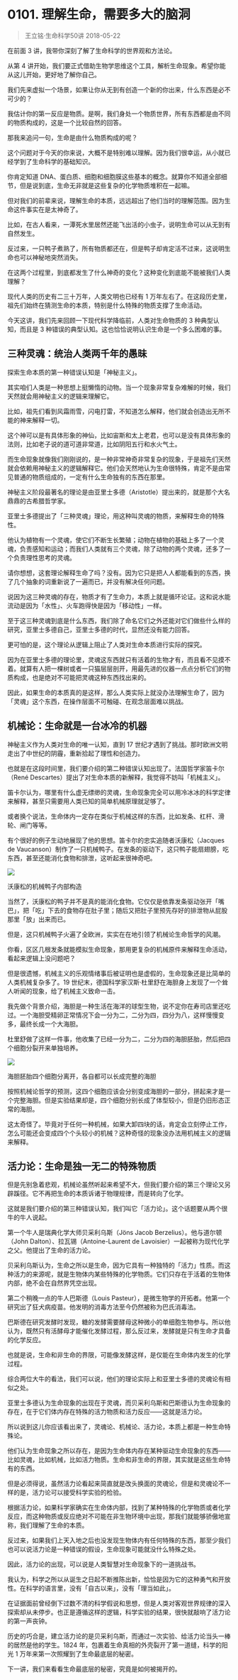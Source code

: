 # 0101. 理解生命，需要多大的脑洞
> 王立铭·生命科学50讲
2018-05-22

在前面 3 讲，我带你深刻了解了生命科学的世界观和方法论。

从第 4 讲开始，我们要正式借助生物学思维这个工具，解析生命现象。希望你能从这儿开始，更好地了解你自己。

我们先来虚拟一个场景，如果让你从无到有创造一个新的你出来，什么东西是必不可少的？

我估计你的第一反应是物质。是啊，我们身处一个物质世界，所有东西都是由不同的物质构成的，这是一个比较自然的回答。

那我来追问一句，生命是由什么物质构成的呢？

这个问题对于今天的你来说，大概不是特别难以理解。因为我们很幸运，从小就已经学到了生命科学的基础知识。

你肯定知道 DNA、蛋白质、细胞和细胞膜这些基本的概念。就算你不知道全部细节，但是说到底，生命无非就是这些复杂的化学物质堆积在一起嘛。

但对我们的前辈来说，理解生命的本质，远远超出了他们当时的理解范围。因为生命这件事实在是太神奇了。

比如，在古人看来，一潭死水里居然还能飞出活的小虫子，说明生命可以从无到有自然发生。

反过来，一只鸭子煮熟了，所有物质都还在，但是鸭子却肯定活不过来，这说明生命也可以神秘地突然消失。

在这两个过程里，到底都发生了什么神奇的变化？这种变化到底能不能被我们人类理解？

现代人类的历史有二三十万年，人类文明也已经有 1 万年左右了。在这段历史里，祖先们始终在猜测生命的本质，特别是什么特殊的物质支撑了生命活动。

今天这讲，我们先来回顾一下现代科学降临前，人类对生命物质的 3 种典型认知，而且是 3 种错误的典型认知。这也恰恰说明认识生命是一个多么困难的事。

## 三种灵魂：统治人类两千年的愚昧
探索生命本质的第一种错误认知是「神秘主义」。

其实咱们人类是一种思想上挺懒惰的动物。当一个现象非常复杂难解的时候，我们天然就会用神秘主义的逻辑来理解它。

比如，祖先们看到风霜雨雪，闪电打雷，不知道怎么解释，他们就会创造出无所不能的神来解释一切。

这个神可以是有具体形象的神仙，比如宙斯和太上老君，也可以是没有具体形象的法则，比如老子说的道可道非常道，比如阴阳五行和水火气土。

而生命现象就像我们刚刚说的，是一种非常神奇非常复杂的现象，于是祖先们天然就会依赖用神秘主义的逻辑解释它。他们会天然地认为生命很特殊，肯定不是由常见普通的物质组成的，一定有什么生命独有的东西在那里。

神秘主义阶段最著名的理论是由亚里士多德（Aristotle）提出来的，就是那个大名鼎鼎的古希腊哲学家。

亚里士多德提出了「三种灵魂」理论，用这种叫灵魂的物质，来解释生命的特殊性。

他认为植物有一个灵魂，使它们不断生长繁殖；动物在植物的基础上多了一个灵魂，负责感知和运动；而我们人类就有三个灵魂，除了动物的两个灵魂，还多了一个负责理性思考的灵魂。

请你想想，这套理论解释生命了吗？没有。因为它只是把人人都能看到的东西，换了几个抽象的词重新说了一遍而已，并没有解决任何问题。

说因为这三种灵魂的存在，物质才有了生命力，本质上就是循环论证。这和说水能流动是因为「水性」、火车跑得快是因为「移动性」一样。

至于这三种灵魂到底是什么东西，我们除了命名它们之外还能对它们做些什么样的研究，亚里士多德自己，亚里士多德的时代，显然还没有能力回答。

更可怕的是，这个理论从逻辑上阻止了人类对生命本质进行实际的探究。

因为在亚里士多德的理论里，灵魂这东西就只有活着的生物才有，而且看不见摸不着。就算有人把一棵树或者一只猫层层剖开，用最先进的仪器一点点分析它们的物质构成，也是绝对不可能把灵魂这种东西找出来的。

因此，如果生命的本质真的是这样，那么人类实际上就没办法理解生命了，因为「灵魂」这个东西，在操作层面不可触碰、在观念层面难以挑战。

## 机械论：生命就是一台冰冷的机器
神秘主义作为人类对生命的唯一认知，直到 17 世纪才遇到了挑战。那时欧洲文明走出了中世纪的阴霾，重新拾起了理性和创造力。

也就是在这段时间里，我们要介绍的第二种错误认知出现了。法国哲学家笛卡尔（René Descartes）提出了对生命本质的新解释，我觉得不妨叫「机械主义」。

笛卡尔认为，哪里有什么虚无缥缈的灵魂，生命现象完全可以用冷冰冰的科学定律来解释，甚至只需要用人类已知的简单机械原理就足够了。

或者换个说法，生命体内一定存在类似于机械这样的东西，比如发条、杠杆、滑轮、闸门等等。

有个很好的例子生动地展现了他的思想。笛卡尔的忠实追随者沃康松（Jacques de Vaucanson）制作了一只机械鸭子。在发条的驱动下，这只鸭子能扇翅膀，吃东西，甚至还能消化食物和排泄，这听起来很神奇吧。

![](https://raw.githubusercontent.com/dalong0514/selfstudy/master/图片链接/生命科学/2018002.jpg)

沃康松的机械鸭子内部构造

当然了，沃康松的鸭子并不是真的能消化食物。它仅仅是依靠发条驱动张开「嘴巴」，把「吃」下去的食物存在肚子里；随后又把肚子里预先存好的排泄物从屁股那里「放」出来而已。

但是，这只机械鸭子火遍了全欧洲，实实在在地引领了机械论生命哲学的风潮。

你看，区区几根发条就能模拟生命现象，那用更复杂的机械原件来解释生命活动，看起来逻辑上没问题吧？

但是很遗憾，机械主义的乐观情绪事后被证明也是虚假的，生命现象还是比简单的人类机械复杂多了。19 世纪末，德国科学家汉斯·杜里舒在海胆身上发现了一个耸人听闻的现象，给了机械主义致命一击。

我先做个背景介绍，海胆是一种生活在海洋的球型生物，说不定你在寿司店里还吃过。一个海胆受精卵正常情况下会一分为二，二分为四，四分为八，这样慢慢变多，最终长成一个大海胆。

杜里舒做了这样一件事，他收集了已经一分为二，二分为四的海胆胚胎，然后把四个细胞分裂开来单独培养。

![](https://raw.githubusercontent.com/dalong0514/selfstudy/master/图片链接/生命科学/2018003.jpg)

海胆胚胎四个细胞分离开，各自都可以长成完整的海胆

按照机械论哲学的预测，这四个细胞应该会分别变成海胆的一部分，拼起来才是一个完整海胆。但是实验结果却是，四个细胞分别长成了体型较小，但是仍旧形态正常的海胆。

这太奇怪了。毕竟对于任何一种机械，如果大卸四块的话，肯定会立刻停止工作，怎么可能还会变成四个个头较小的机械？这种奇怪的现象没办法用机械主义的逻辑来解释。

## 活力论：生命是独一无二的特殊物质
但是先别急着悲观，机械论虽然听起来希望不大，但我们要介绍的第三个理论又另辟蹊径。它不再把生命的本质诉诸于物理规律，而是转向了化学。

这就是我们要介绍的第三种错误认知，我们叫它「活力论」。这个话题要从两个很牛的牛人说起。

第一个牛人是瑞典化学大师贝采利乌斯（Jöns Jacob Berzelius）。他与道尔顿（John Dalton）、拉瓦锡（Antoine-Laurent de Lavoisier）一起被称为现代化学之父。他提出了生命的活力论。

贝采利乌斯认为，生命之所以是生命，因为它具有一种独特的「活力」性质。而这种活力的来源呢，就是生物体内某些特殊的化学物质。它们只存在于活着的生物体内部，绝不会在自然界凭空出现。

第二个稍晚一点的牛人巴斯德（Louis Pasteur），是微生物学的开拓者。他第一个研究出了狂犬病疫苗。他发明的消毒方法至今仍然被称为巴氏消毒法。

巴斯德在研究发酵时发现，糖的发酵需要酵母这种微小的单细胞生物参与。所以他认为，既然只有活酵母才能催化发酵过程，那么反过来，发酵就是只有生命才具备的化学反应。

也就是说，生命和非生命的界限，可能像发酵这样，是仅能在生命体内发生的化学过程。

综合两位大牛的看法，我们可以说，他们的理论实际上和亚里士多德的灵魂论有相似之处。

亚里士多德认为生命现象的出现在于灵魂，而贝采利乌斯和巴斯德认为生命现象的存在，在于它们体内存在特殊的活力物质和活力反应——这就是活力论。

所以说到这儿你应该看出来了，灵魂论、机械论、活力论，本质上都是一种生命特殊论。

他们认为生命现象之所以存在，是因为生命体内存在某种驱动生命现象的东西——比如灵魂，比如机械，比如活力物质。生命和非生命的界限，其实就是这些生命特有的东西。

但是必须得说，虽然活力论看起来简直就是改头换面的灵魂论，但是和灵魂论不一样的是，活力论可以接受科学实验的检验。

根据活力论，如果科学家确实在生命体内部，找到了某种特殊的化学物质或者化学反应，而这种物质或反应绝对不可能在非生物环境中出现，那我们就能够骄傲地宣称，我们理解了生命的本质。

反过来，如果我们上天入地之后也没发现生物体内有任何特殊的东西，那至少我们也可以说活力论是一种错误的假设，生命现象可能就没什么特殊之处。

因此，活力论的出现，可以说是人类智慧对生命现象下的一道挑战书。

我认为，科学之所以从诞生之日起不断推陈出新，恰恰是因为它的这种勇气和开放性。在科学的语言里，没有「自古以来」，没有「理当如此」。

在证据面前曾经倒下过数不清的科学假说和思想，但是人类对客观世界规律的深入探索却从未停步。也正是遵循这样的逻辑，科学实验的结果，很快就敲响了活力论的第一声丧钟。

历史的巧合是，建立活力论的是贝采利乌斯，而通过一次实验、给活力论当头一棒的居然是他的学生。1824 年，包裹着生命真相的外壳裂开了第一道缝，科学的阳光 1 万年来第一次照耀到了生命最底层的秘密。

下一讲，我们来看看生命最底层的秘密，究竟是如何被揭开的。



